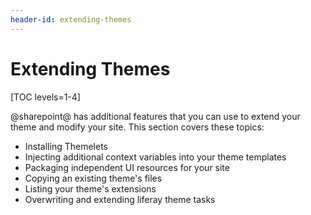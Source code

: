 ```yaml
---
header-id: extending-themes
---
```


# Extending Themes

[TOC levels=1-4]

@sharepoint@ has additional features that you can use to extend your theme and 
modify your site. This section covers these topics:

- Installing Themelets
- Injecting additional context variables into your theme templates
- Packaging independent UI resources for your site
- Copying an existing theme's files
- Listing your theme's extensions
- Overwriting and extending liferay theme tasks
